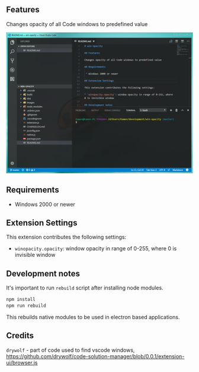 ## Features

Changes opacity of all Code windows to predefined value

![Screenshot](images/screen-1.png)

## Requirements

 * Windows 2000 or newer

## Extension Settings

This extension contributes the following settings:

* `winopacity.opacity`: window opacity in range of 0-255, where 0 is invisible window

## Development notes

It's important to run `rebuild` script after installing node modules.

```bash
npm install
npm run rebuild
```

This rebuilds native modules to be used in electron based applications.

## Credits

`drywolf` - part of code used to find vscode windows, https://github.com/drywolf/code-solution-manager/blob/0.0.1/extension-ui/browser.js